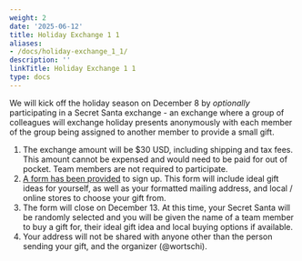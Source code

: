 ```yaml
---
weight: 2
date: '2025-06-12'
title: Holiday Exchange 1 1
aliases:
- /docs/holiday-exchange_1_1/
description: ''
linkTitle: Holiday Exchange 1 1
type: docs
---
```


We will kick off the holiday season on December 8 by _optionally_ participating in a Secret Santa exchange - an exchange where a group of colleagues will exchange holiday presents anonymously with each member of the group being assigned to another member to provide a small gift.

1. The exchange amount will be $30 USD, including shipping and tax fees. This amount cannot be expensed and would need to be paid for out of pocket. Team members are not required to participate.
1. [A form has been provided](https://forms.gle/NXCXbWWWbF2HeSk4A) to sign up. This form will include ideal gift ideas for yourself, as well as your formatted mailing address, and local / online stores to choose your gift from.
1. The form will close on December 13. At this time, your Secret Santa will be randomly selected and you will be given the name of a team member to buy a gift for, their ideal gift idea and local buying options if available.
1. Your address will not be shared with anyone other than the person sending your gift, and the organizer (@wortschi).
